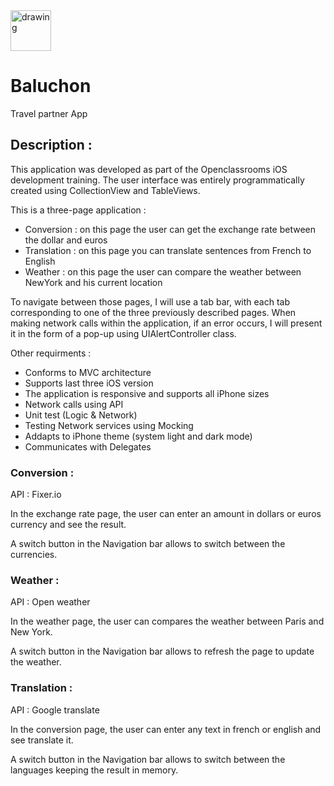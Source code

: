 <img src="https://user-images.githubusercontent.com/63591976/211210841-c3ed4579-831e-4969-a0eb-1e826a07d988.png" alt="drawing" width="65"/>

# Baluchon
Travel partner App 


## Description : 


This application was developed as part of the Openclassrooms iOS development training.
The user interface was entirely programmatically created using CollectionView and TableViews.


This is a three-page application :


- Conversion : on this page the user can get the exchange rate between the dollar and euros
- Translation : on this page you can translate sentences from French to English
- Weather : on this page the user can compare the weather between NewYork and his current location 


To navigate between those pages, I will use a tab bar, with each tab corresponding to one of the three previously described pages.
When making network calls within the application, if an error occurs, I will present it in the form of a pop-up using UIAlertController class.


Other requirments :


- Conforms to MVC architecture
- Supports last three iOS version
- The application is responsive and supports all iPhone sizes
- Network calls using API
- Unit test (Logic & Network)
- Testing Network services using Mocking
- Addapts to iPhone theme (system light and dark mode)
- Communicates with Delegates


### Conversion :

API : Fixer.io

In the exchange rate page, the user can enter an amount in dollars or euros currency and see the result.

A switch button in the Navigation bar allows to switch between the currencies.


### Weather :

API : Open weather

In the weather page, the user can compares the weather between Paris and New York.

A switch button in the Navigation bar allows to refresh the page to update the weather.


### Translation :

API : Google translate

In the conversion page, the user can enter any text in french or english and see translate it.

A switch button in the Navigation bar allows to switch between the languages keeping the result in memory.




